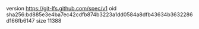 version https://git-lfs.github.com/spec/v1
oid sha256:bd885e3e4ba7ec42cdfb874b3223a1dd0584a8dfb43634b3632286d166fb6147
size 11388
